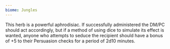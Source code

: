 ```yaml
---
biome: Jungles
---
```

This herb is a powerful aphrodisiac. If successfully administered the DM/PC should act accordingly, but if a method of using dice to simulate its effect is wanted, anyone who attempts to seduce the recipient should have a bonus of +5 to their Persuasion checks for a period of 2d10 minutes. 


